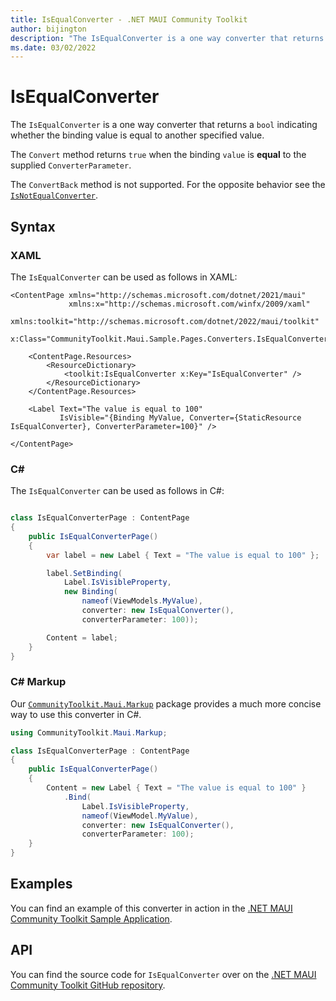 ```yaml
---
title: IsEqualConverter - .NET MAUI Community Toolkit
author: bijington
description: "The IsEqualConverter is a one way converter that returns a bool indicating whether the binding value is equal to another specified value."
ms.date: 03/02/2022
---
```


# IsEqualConverter

The `IsEqualConverter` is a one way converter that returns a `bool` indicating whether the binding value is equal to another specified value.

The `Convert` method returns `true` when the binding `value` is **equal** to the supplied `ConverterParameter`.

The `ConvertBack` method is not supported. For the opposite behavior see the [`IsNotEqualConverter`](is-not-equal-converter.md).

## Syntax

### XAML

The `IsEqualConverter` can be used as follows in XAML:

```xaml
<ContentPage xmlns="http://schemas.microsoft.com/dotnet/2021/maui"
             xmlns:x="http://schemas.microsoft.com/winfx/2009/xaml"
             xmlns:toolkit="http://schemas.microsoft.com/dotnet/2022/maui/toolkit"
             x:Class="CommunityToolkit.Maui.Sample.Pages.Converters.IsEqualConverterPage">

    <ContentPage.Resources>
        <ResourceDictionary>
            <toolkit:IsEqualConverter x:Key="IsEqualConverter" />
        </ResourceDictionary>
    </ContentPage.Resources>

    <Label Text="The value is equal to 100"
           IsVisible="{Binding MyValue, Converter={StaticResource IsEqualConverter}, ConverterParameter=100}" />

</ContentPage>
```

### C#

The `IsEqualConverter` can be used as follows in C#:

```csharp

class IsEqualConverterPage : ContentPage
{
    public IsEqualConverterPage()
    {
        var label = new Label { Text = "The value is equal to 100" };

		label.SetBinding(
			Label.IsVisibleProperty,
			new Binding(
				nameof(ViewModels.MyValue),
				converter: new IsEqualConverter(),
				converterParameter: 100));

		Content = label;
    }
}
```

### C# Markup

Our [`CommunityToolkit.Maui.Markup`](../markup/markup.md) package provides a much more concise way to use this converter in C#.

```csharp
using CommunityToolkit.Maui.Markup;

class IsEqualConverterPage : ContentPage
{
    public IsEqualConverterPage()
    {
        Content = new Label { Text = "The value is equal to 100" }
            .Bind(
                Label.IsVisibleProperty,
                nameof(ViewModel.MyValue),
                converter: new IsEqualConverter(),
                converterParameter: 100);
    }
}
```

## Examples

You can find an example of this converter in action in the [.NET MAUI Community Toolkit Sample Application](https://github.com/CommunityToolkit/Maui/blob/main/samples/CommunityToolkit.Maui.Sample/Pages/Converters/IsEqualConverterPage.xaml).

## API

You can find the source code for `IsEqualConverter` over on the [.NET MAUI Community Toolkit GitHub repository](https://github.com/CommunityToolkit/Maui/blob/main/src/CommunityToolkit.Maui/Converters/IsEqualConverter.shared.cs).
